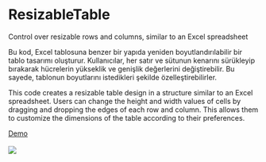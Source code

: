 # ResizableTable
Control over resizable rows and columns, similar to an Excel spreadsheet

Bu kod, Excel tablosuna benzer bir yapıda yeniden boyutlandırılabilir bir tablo tasarımı oluşturur. Kullanıcılar, her satır ve sütunun kenarını sürükleyip bırakarak hücrelerin yükseklik ve genişlik değerlerini değiştirebilir. Bu sayede, tablonun boyutlarını istedikleri şekilde özelleştirebilirler.

This code creates a resizable table design in a structure similar to an Excel spreadsheet. Users can change the height and width values of cells by dragging and dropping the edges of each row and column. This allows them to customize the dimensions of the table according to their preferences.

<a href="https://whatadesign.net/rst/">Demo</a>
<br><br>
<img src="https://whatadesign.net/rst/rst.png">
